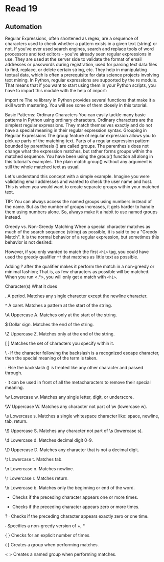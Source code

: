 # Read 19
## Automation
Regular Expressions, often shortened as regex, are a sequence of characters used to check whether a pattern exists in a given text (string) or not. If you've ever used search engines, search and replace tools of word processors and text editors - you've already seen regular expressions in use. They are used at the server side to validate the format of email addresses or passwords during registration, used for parsing text data files to find, replace, or delete certain string, etc. They help in manipulating textual data, which is often a prerequisite for data science projects involving text mining.
In Python, regular expressions are supported by the re module. That means that if you want to start using them in your Python scripts, you have to import this module with the help of import:

import re
The re library in Python provides several functions that make it a skill worth mastering. You will see some of them closely in this tutorial.


Basic Patterns: Ordinary Characters
You can easily tackle many basic patterns in Python using ordinary characters. Ordinary characters are the simplest regular expressions. They match themselves exactly and do not have a special meaning in their regular expression syntax.
Grouping in Regular Expressions
The group feature of regular expression allows you to pick up parts of the matching text. Parts of a regular expression pattern bounded by parenthesis () are called groups. The parenthesis does not change what the expression matches, but rather forms groups within the matched sequence. You have been using the group() function all along in this tutorial's examples. The plain match.group() without any argument is still the whole matched text as usual.

Let's understand this concept with a simple example. Imagine you were validating email addresses and wanted to check the user name and host. This is when you would want to create separate groups within your matched text.

TIP: You can always access the named groups using numbers instead of the name. But as the number of groups increases, it gets harder to handle them using numbers alone. So, always make it a habit to use named groups instead.


Greedy vs. Non-Greedy Matching
When a special character matches as much of the search sequence (string) as possible, it is said to be a "Greedy Match". It is the normal behavior of a regular expression, but sometimes this behavior is not desired:

However, if you only wanted to match the first `<h1>` tag, you could have used the greedy qualifier `*?` that matches as little text as possible.

Adding ? after the qualifier makes it perform the match in a non-greedy or minimal fashion; That is, as few characters as possible will be matched. When you run <.*>, you will only get a match with `<h1>`.



Character(s)	What it does

.	A period. Matches any single character except the newline character.

^	A caret. Matches a pattern at the start of the string.

\A	Uppercase A. Matches only at the start of the string.

$	Dollar sign. Matches the end of the string.

\Z	Uppercase Z. Matches only at the end of the string.

[ ]	Matches the set of characters you specify within it.

\	∙ If the character following the backslash is a recognized escape character, then the special meaning of the term is taken.

∙ Else the backslash () is treated like any other character and passed through.

∙ It can be used in front of all the metacharacters to remove their special meaning.

\w	Lowercase w. Matches any single letter, digit, or underscore.


\W	Uppercase W. Matches any character not part of \w (lowercase w).

\s	Lowercase s. Matches a single whitespace character like: space, newline, tab, return.

\S	Uppercase S. Matches any character not part of \s (lowercase s).

\d	Lowercase d. Matches decimal digit 0-9.

\D	Uppercase D. Matches any character that is not a decimal digit.



\t	Lowercase t. Matches tab.

\n	Lowercase n. Matches newline.

\r	Lowercase r. Matches return.


\b	Lowercase b. Matches only the beginning or end of the word.

+	Checks if the preceding character appears one or more times.

*	Checks if the preceding character appears zero or more times.


?	∙ Checks if the preceding character appears exactly zero or one time.

∙ Specifies a non-greedy version of +, *

{ }	Checks for an explicit number of times.

( )	Creates a group when performing matches.

< >	Creates a named group when performing matches.



